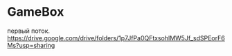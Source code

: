 # GameBox
первый поток. https://drive.google.com/drive/folders/1p7JfPa0QFtxsohlMW5Jf_sdSPEorF6Ms?usp=sharing

